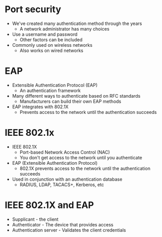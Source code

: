 # Port security
- We've created many authentication method through the years
	- A network administrator has many choices
- Use a username and password
	- Other factors can be included
- Commonly used on wireless networks
	- Also works on wired networks
# EAP
- Extensible Authentication Protocol (EAP)
	- An authentication framework
- Many different ways to authenticate based on RFC standards
	- Manufacturers can build their own EAP methods
- EAP integrates with 802.1X
	- Prevents access to the network until the authentication succeeds
# IEEE 802.1x
- IEEE 802.1X
	- Port-based Network Access Control (NAC)
	- You don't get access to the network until you authenticate
- EAP (Extensible Authentication Protocol)
	- 802.1X prevents access to the network until the authentication succeeds
- Used in conjunction with an authentication database
	- RADIUS, LDAP, TACACS+, Kerberos, etc
# IEEE 802.1X and EAP
- Supplicant - the client
- Authenticator - The device that provides access
- Authentication server - Validates the client credentials